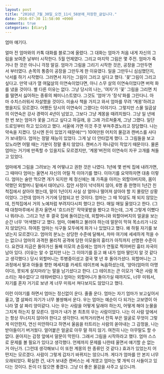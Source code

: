 ```yaml
---
layout: post
title: "2016년_7월_30일_오전_11시_58분에_저장한_글입니다."
date: 2016-07-30 11:58:00 +0900
comments: true 
categories: [diary] 
---
```


엄마 얘기다. 

얼마 전 엄마와의 카톡 대화를 블로그에 올렸다. 그 대화는 엄마가 처음 내게 자신의 그림을 보여준 날부터 시작한다. 5월 언제였다. 그리고 마지막 그림은 몇 주전. 엄마가 죽거나 한 것은 아니니 걱정 말길. 엄마가 그림을 그리기 시작한 것은, 공장을 그만두면서 부터였다. 손목의 통증이 공장을 그만두게 한 이유였다. 일을 그만두니 심심했던지, 낙서를 하기 시작했다. 그러면서 자기는 그림이 그리고 싶다고 했다. '꽃'그림이 그리고 싶다고. 만약 내가 열 여덟살의 이연숙이었다면, 아니 스무 살의 이연숙이었다면 버럭 화를 냈을 것이다. 별 다른 이유는 없다. 그냥 당시의 나는, '여자'가 '꽃' 그림을 그리면 치를 떨면서 싫어하는 종류의 페미니스트였다. 그것도 '엄마'가 '장식'화를 그린다니. 아마 수치스러워서 자살했을 것이다. 미술사 책을 가지고 와서 엄마를 무려 '계몽'하려고 했을지도 모르겠다. 어쨌든 당시의 이연숙이 그랬다는 이야기다. 그렇지만 스물 일곱살의 이연숙은 강사 경력이 4년이 넘었고, 그보다 그냥 계몽을 때려치웠다. 그냥 일 년에 한 번 보는 엄마가 꽃을 그리고 싶다고 하길래, 응 그래 가르쳐줄게, 그냥 그랬다. 일단 드로잉부터 하고 있으라고 했다. 서울에 가면 이것 주것 부쳐주겠노라고 장담했다. 나는 약속을 지켰다. 당시엔 돈이 있었기 때문에(^^) 10여만원 어치의 물감과 캔버스를 사다가 보내줬다. 엄마는 정말 재능이 있었다. 그게 날 더 안타깝게 했다. 그 그림들을 보고 있노라면 어떨 때는 기분이 정말 좋지 않았다. 캔버스가 하나같이 작았기 때문이다. 물론 엄마는 거기에 만족할 수 있을지도 모르겠지만, '계몽'버전의 이연숙이 자꾸 고개를 쳐들고 있었다. 

엄마에게 그림을 그려보는 게 어떻냐고 권한 것은 나였다. 1년에 몇 번씩 집에 내려가면, 그 때마다 엄마는 울면서 자신의 어릴 적 이야기를 했다. 이야기를 요약하자면 대충 이렇다. 엄마는 술만 먹으면 개가 되지만 제 정신에는 꽤 가족을 아끼는 외할아버지와, 몸이 약했던 외할머니 밑에서 태어났다. 집안 사정이 넉넉하지 않아, 6명 중 한명이 1년간 친척집에서 살아야 했는데, 말이 1년이지 사실 상 얼마나 떨어져 살아야 할 지 몰랐던 상황이었다. 그런데 엄마가 거기에 당첨되고 만 것이다. 엄마는 그 때 10살도 채 되지 않았는데, 친척집에서 거의 노예처럼 부려지다시피 했다고 한다. 매일 매일 울었다고 한다. (그 때 대청마루에서 혼자 울면서 '흐드러진' 작약꽃밭을 봤다고 하는데, 그게 그렇게 이뻤다나 뭐라나). 그리고 1년 후 결국 집에 돌아갔는데, 외할머니와 외할아버지의 얼굴을 보는 순간 너무 '어색했다'고 했다. 엄마, 아빠하고 불러야 하는데 말문이 막혀 목소리가 나오지 않았단다. 하여튼 엄마는 식구들 모두에게 화가 나 있었다고 했다. 왜 하필 자기를 보냈는지 모르겠다고. 엄마의 분노는 상당한 수준에 달해서, 차마 여기에 세세하게 적을 수는 없으나 엄마의 과격한 물리적 공격에 당한 이모들의 흉터가 아직까지 선명한 수준이다. 요컨대 지금은 돌아가신 둘째 이모의 손등에는 엄마가 연필로 찍어버린 흉터 자국이 남아 있다. (이유는 알 수 없지만 나는 그 이야기를 듣고 왜 내가 엄마 딸인지 알 것 같다고 생각했다.) 당시 외할머니는 투병중이셨고 결국 몇 년 후 돌아가셨다. 외할머니는 그 과정에서 딸과 아들을 향한 메세지를 카세트 테이프에 녹음하셨는데, '양아(엄마의 아명이다), 못되게 살지마라'는 말을 남기셨다고 한다. (그 테이프는 큰 이모가 '죽은 사람 목소리는 재수없다'고 태워버렸다.) 엄마는 외할머니가 돌아가실 때까지도, 너무 미워서, 자기를 혼자 거기로 보낸 게 너무 미워서 쳐다보지도 않았다고 했다. 

이런 이야기를 하면서 엄마는 정신없이 운다. 줄줄 운다. 엄마는 자기 엄마가 보고싶어서 울고, 열 살짜리 자기가 너무 불쌍해서 운다. 우는 엄마는 예순이 다 되가는 고보영이 아니라 열 살 짜리 양이같다. 나는 우는 사람을 어떻게 달래야 하는지, 어떻게 해야 눈물을 그치게 하는지 잘 모른다. 엄마가 내가 본 최초의 우는 사람이었다. 나는 이 사람 앞에서는 항상 무너지지 않아야 한다고 생각한다. 비척거리면서 잔뜩 부은 얼굴로 무엇이 그렇게 미안한지, 연신 미안하다고 하면서 울음을 터트리는 사람의 쏟아내는 그 감정을, 나는 받아들이기 버거웠다. 얼어붙은 얼굴로 아무 말 하지 않기. 여전히 나는 아무말도 할 수 없다. 쏟아지는 감정 앞에서 말문이 막힌다. 그래서 그림을 시작하라고 했다. 엄마 스스로 문제를 볼 필요가 있다고 생각했다. 언제까지 문제를 나한테 울면서 얘기할 순 없는 거 아닌가. (그런데 생각해보니 이 또한 계몽의 한 종류인 것 같다.) 효과가 있었는지 어떤지는 모르겠다. 사람이 그렇게 갑자기 바뀌지는 않으니까. 게다가 엄마를 안 본지 너무 오래되었다. 확실한 건, 내가 보내준 캔버스는 세 개였고 엄마는 몇 개씩 더 사들이고 있다는 것이다. 돈이 더 많으면 좋겠다. 그냥 더 좋은 물감을 사주고 싶으니까. 

 

